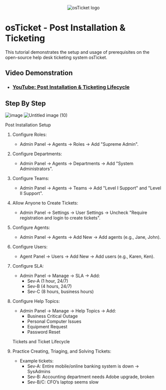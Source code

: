 <p align="center">
<img src="https://i.imgur.com/Clzj7Xs.png" alt="osTicket logo"/>
</p>

<h1>osTicket - Post Installation & Ticketing</h1>
This tutorial demonstrates the setup and usage of prerequisites on the open-source help desk ticketing system osTicket.<br />


<h2>Video Demonstration</h2>

- ### [YouTube: Post Installation & Ticketing Lifecycle](https://youtu.be/x7hH5rF3Lq4)


<h2>Step By Step</h2>

![image](https://github.com/user-attachments/assets/40922ce8-eb73-4969-b41e-2cdee62a6817)
![Untitled image (10)](https://github.com/user-attachments/assets/34c8b0b5-b767-49da-8af6-6a308cb706a9)


Post Installation Setup
1. Configure Roles:
    * Admin Panel -> Agents -> Roles -> Add "Supreme Admin".
2. Configure Departments:
    * Admin Panel -> Agents -> Departments -> Add "System Administrators".
3. Configure Teams:
    * Admin Panel -> Agents -> Teams -> Add "Level I Support" and "Level II Support".
4. Allow Anyone to Create Tickets:
    * Admin Panel -> Settings -> User Settings -> Uncheck "Require registration and login to create tickets".
5. Configure Agents:
    * Admin Panel -> Agents -> Add New -> Add agents (e.g., Jane, John).
6. Configure Users:
    * Agent Panel -> Users -> Add New -> Add users (e.g., Karen, Ken).
7. Configure SLA:
    * Admin Panel -> Manage -> SLA -> Add:
        * Sev-A (1 hour, 24/7)
        * Sev-B (4 hours, 24/7)
        * Sev-C (8 hours, business hours)
8. Configure Help Topics:
    * Admin Panel -> Manage -> Help Topics -> Add:
        * Business Critical Outage
        * Personal Computer Issues
        * Equipment Request
        * Password Reset


    Tickets and Ticket Lifecycle
1. Practice Creating, Triaging, and Solving Tickets:
    * Example tickets:
        * Sev-A: Entire mobile/online banking system is down -> SysAdmins
        * Sev-B: Accounting department needs Adobe upgrade, broken
        * Sev-B/C: CFO’s laptop seems slow

